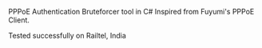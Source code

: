 PPPoE Authentication Bruteforcer tool in C#
Inspired from Fuyumi's PPPoE Client.

Tested successfully on Railtel, India